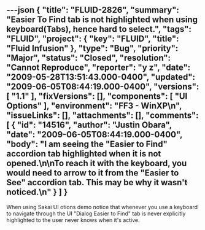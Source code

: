 ---json
{
  "title": "FLUID-2826",
  "summary": "Easier To Find tab is not highlighted when using keyboard(Tabs), hence hard to select.",
  "tags": "FLUID",
  "project": {
    "key": "FLUID",
    "title": "Fluid Infusion"
  },
  "type": "Bug",
  "priority": "Major",
  "status": "Closed",
  "resolution": "Cannot Reproduce",
  "reporter": "y z",
  "date": "2009-05-28T13:51:43.000-0400",
  "updated": "2009-06-05T08:44:19.000-0400",
  "versions": [
    "1.1"
  ],
  "fixVersions": [],
  "components": [
    "UI Options"
  ],
  "environment": "FF3 - WinXP\n",
  "issueLinks": [],
  "attachments": [],
  "comments": [
    {
      "id": "14516",
      "author": "Justin Obara",
      "date": "2009-06-05T08:44:19.000-0400",
      "body": "I am seeing the \"Easier to Find\" accordion tab highlighted when it is not opened.\n\nTo reach it with the keyboard, you would need to arrow to it from the \"Easier to See\" accordion tab. This may be why it wasn't noticed.\n"
    }
  ]
}
---
When using Sakai UI otions demo notice that whenever you use a keyboard to navigate through the UI "Dialog Easier to Find" tab is never explicitly highlighted to the user never knows when it's active.

        